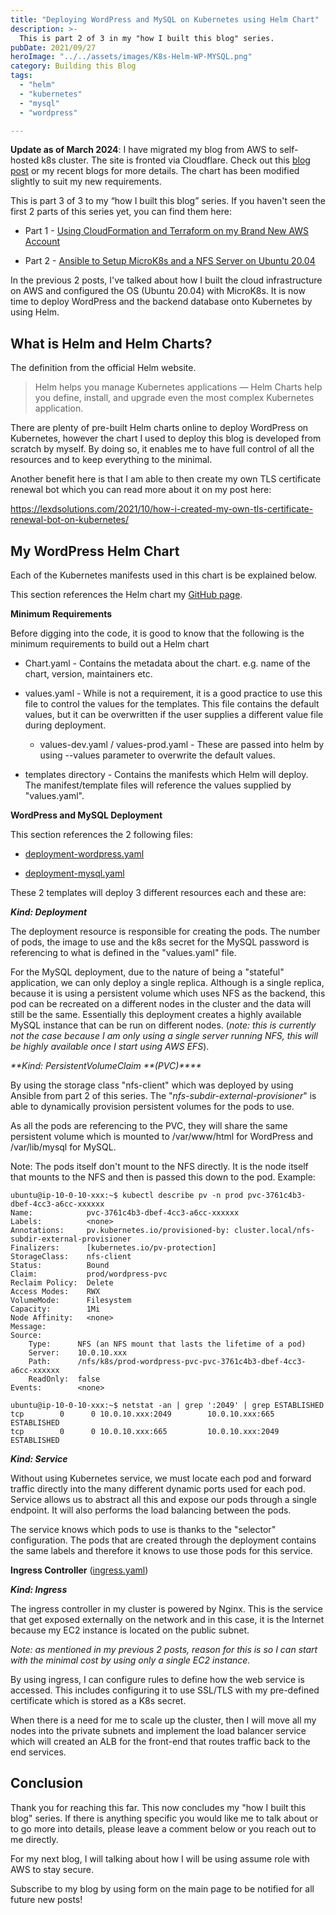 ```yaml
---
title: "Deploying WordPress and MySQL on Kubernetes using Helm Chart"
description: >-
  This is part 2 of 3 in my "how I built this blog" series.
pubDate: 2021/09/27
heroImage: "../../assets/images/K8s-Helm-WP-MYSQL.png"
category: Building this Blog
tags:
  - "helm"
  - "kubernetes"
  - "mysql"
  - "wordpress"

---
```


**Update as of March 2024**: I have migrated my blog from AWS to self-hosted k8s cluster. The site is fronted via Cloudflare. Check out this [blog post](https://lexdsolutions.com/2024/03/migrating-my-blog-from-aws-to-self-hosting-with-cloudflare-tunnel/) or my recent blogs for more details. The chart has been modified slightly to suit my new requirements.

This is part 3 of 3 to my “how I built this blog” series. If you haven't seen the first 2 parts of this series yet, you can find them here:

- Part 1 - [Using CloudFormation and Terraform on my Brand New AWS Account](https://lexdsolutions.com/2021/09/using-cloudformation-and-terraform-on-my-brand-new-aws-account/)

- Part 2 - [Ansible to Setup MicroK8s and a NFS Server on Ubuntu 20.04](https://lexdsolutions.com/2021/09/setting-up-microk8s-and-a-nfs-server-using-ansible/)

In the previous 2 posts, I've talked about how I built the cloud infrastructure on AWS and configured the OS (Ubuntu 20.04) with MicroK8s. It is now time to deploy WordPress and the backend database onto Kubernetes by using Helm.

## What is Helm and Helm Charts?

The definition from the official Helm website.

> Helm helps you manage Kubernetes applications — Helm Charts help you define, install, and upgrade even the most complex Kubernetes application.

There are plenty of pre-built Helm charts online to deploy WordPress on Kubernetes, however the chart I used to deploy this blog is developed from scratch by myself. By doing so, it enables me to have full control of all the resources and to keep everything to the minimal.

Another benefit here is that I am able to then create my own TLS certificate renewal bot which you can read more about it on my post here:

https://lexdsolutions.com/2021/10/how-i-created-my-own-tls-certificate-renewal-bot-on-kubernetes/

## My WordPress Helm Chart

Each of the Kubernetes manifests used in this chart is be explained below.

This section references the Helm chart my [GitHub page](https://github.com/88lexd/lexd-solutions/tree/main/wordpress/3-app-configuration/wordpress-helm).

**Minimum Requirements**

Before digging into the code, it is good to know that the following is the minimum requirements to build out a Helm chart

- Chart.yaml - Contains the metadata about the chart. e.g. name of the chart, version, maintainers etc.

- values.yaml - While is not a requirement, it is a good practice to use this file to control the values for the templates. This file contains the default values, but it can be overwritten if the user supplies a different value file during deployment.
    - values-dev.yaml / values-prod.yaml - These are passed into helm by using --values parameter to overwrite the default values.

- templates directory - Contains the manifests which Helm will deploy. The manifest/template files will reference the values supplied by "values.yaml".

**WordPress and MySQL Deployment**

This section references the 2 following files:

- [deployment-wordpress.yaml](https://github.com/88lexd/lexd-solutions/blob/main/aws-wordpress/3-app-configuration/wordpress-helm/templates/deployment-wordpress.yaml)

- [deployment-mysql.yaml](https://github.com/88lexd/lexd-solutions/blob/main/aws-wordpress/3-app-configuration/wordpress-helm/templates/deployment-mysql.yaml)

These 2 templates will deploy 3 different resources each and these are:

**_Kind: Deployment_**

The deployment resource is responsible for creating the pods. The number of pods, the image to use and the k8s secret for the MySQL password is referencing to what is defined in the "values.yaml" file.

For the MySQL deployment, due to the nature of being a "stateful" application, we can only deploy a single replica. Although is a single replica, because it is using a persistent volume which uses NFS as the backend, this pod can be recreated on a different nodes in the cluster and the data will still be the same. Essentially this deployment creates a highly available MySQL instance that can be run on different nodes. (_note: this is currently not the case because I am only using a single server running NFS, this will be highly available once I start using AWS EFS_).

_**Kind: PersistentVolumeClaim **(PVC)****_

By using the storage class "nfs-client" which was deployed by using Ansible from part 2 of this series. The "_nfs-subdir-external-provisioner_" is able to dynamically provision persistent volumes for the pods to use.

As all the pods are referencing to the PVC, they will share the same persistent volume which is mounted to /var/www/html for WordPress and /var/lib/mysql for MySQL.

Note: The pods itself don't mount to the NFS directly. It is the node itself that mounts to the NFS and then is passed this down to the pod. Example:

```raw
ubuntu@ip-10-0-10-xxx:~$ kubectl describe pv -n prod pvc-3761c4b3-dbef-4cc3-a6cc-xxxxxx
Name:            pvc-3761c4b3-dbef-4cc3-a6cc-xxxxxx
Labels:          <none>
Annotations:     pv.kubernetes.io/provisioned-by: cluster.local/nfs-subdir-external-provisioner
Finalizers:      [kubernetes.io/pv-protection]
StorageClass:    nfs-client
Status:          Bound
Claim:           prod/wordpress-pvc
Reclaim Policy:  Delete
Access Modes:    RWX
VolumeMode:      Filesystem
Capacity:        1Mi
Node Affinity:   <none>
Message:
Source:
    Type:      NFS (an NFS mount that lasts the lifetime of a pod)
    Server:    10.0.10.xxx
    Path:      /nfs/k8s/prod-wordpress-pvc-pvc-3761c4b3-dbef-4cc3-a6cc-xxxxxx
    ReadOnly:  false
Events:        <none>

ubuntu@ip-10-0-10-xxx:~$ netstat -an | grep ':2049' | grep ESTABLISHED
tcp        0      0 10.0.10.xxx:2049        10.0.10.xxx:665         ESTABLISHED
tcp        0      0 10.0.10.xxx:665         10.0.10.xxx:2049        ESTABLISHED
```

**_Kind: Service_**

Without using Kubernetes service, we must locate each pod and forward traffic directly into the many different dynamic ports used for each pod. Service allows us to abstract all this and expose our pods through a single endpoint. It will also performs the load balancing between the pods.

The service knows which pods to use is thanks to the "selector" configuration. The pods that are created through the deployment contains the same labels and therefore it knows to use those pods for this service.

**Ingress Controller** ([ingress.yaml](https://github.com/88lexd/lexd-solutions/blob/main/aws-wordpress/3-app-configuration/wordpress-helm/templates/ingress.yaml))

**_Kind: Ingress_**

The ingress controller in my cluster is powered by Nginx. This is the service that get exposed externally on the network and in this case, it is the Internet because my EC2 instance is located on the public subnet.

_Note: as mentioned in my previous 2 posts, reason for this is so I can start with the minimal cost by using only a single EC2 instance._

By using ingress, I can configure rules to define how the web service is accessed. This includes configuring it to use SSL/TLS with my pre-defined certificate which is stored as a K8s secret.

When there is a need for me to scale up the cluster, then I will move all my nodes into the private subnets and implement the load balancer service which will created an ALB for the front-end that routes traffic back to the end services.

## Conclusion

Thank you for reaching this far. This now concludes my "how I built this blog" series. If there is anything specific you would like me to talk about or to go more into details, please leave a comment below or you reach out to me directly.

For my next blog, I will talking about how I will be using assume role with AWS to stay secure.

Subscribe to my blog by using form on the main page to be notified for all future new posts!
